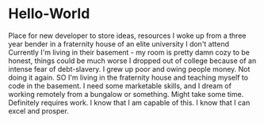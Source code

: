 # Hello-World
Place for new developer to store ideas, resources
I woke up from a three year bender in a fraternity house of an elite university I don't attend
Currently I'm living in their basement - my room is pretty damn cozy to be honest, things could be much worse
I dropped out of college because of an intense fear of debt-slavery. I grew up poor and owing people money. Not doing it again.
SO I'm living in the fraternity house and teaching myself to code in the basement. I need some marketable skills, and I dream of working remotely from a bungalow or something.
Might take some time. Definitely requires work. I know that I am capable of this. I know that I can excel and prosper.
